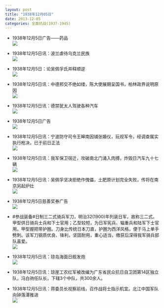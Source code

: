 ```yaml
---
layout: post
title: "1938年12月05日"
date: 2013-12-05
categories: 全面抗战(1937-1945)
---
```


<meta name="referrer" content="no-referrer" />

- 1938年12月5日广告——药品 <br/><img src="https://ww4.sinaimg.cn/large/aca367d8jw1eb98c968znj207b0hl40n.jpg" />

- 1938年12月5日讯：波兰虐待乌克兰民族 <br/><img src="https://ww2.sinaimg.cn/large/aca367d8jw1eb96ltky8vj205i0dqjso.jpg" />

- 1938年12月5日：论吴佩孚氏并释顺逆 <br/><img src="https://ww1.sinaimg.cn/large/aca367d8jw1eb94vfscpnj20cs0jdgsu.jpg" />

- 1938年12月5日讯：中德邦交不绝如缕，陈大使展期呈国书，柏林政界说明原因 <br/><img src="https://ww3.sinaimg.cn/large/aca367d8jw1eb93513tz9j20cs0memzc.jpg" />

- 1938年12月5日讯：德禁犹太人驾驶各种汽车 <br/><img src="https://ww1.sinaimg.cn/large/aca367d8jw1eb8zo3uuzbj20cs0sc0ys.jpg" />

- 1938年12月5日广告 <br/><img src="https://ww1.sinaimg.cn/large/aca367d8jw1eb8xxvpqoaj20bz0hejuj.jpg" />

- 1938年12月5日讯：宁波防守司令王皞南因铺张婚仪，玩视军令，经调查属实执行枪决，已于前日正法 <br/><img src="https://ww2.sinaimg.cn/large/aca367d8jw1eb8w79299zj20cs0ltmyt.jpg" />

- 1938年12月5日讯：我军保卫宿迁，攻破南北门涌入肉搏，炸毁日汽车九十七辆 <br/><img src="https://ww1.sinaimg.cn/large/aca367d8jw1eb8qzyfkixj20cs0h540o.jpg" />

- 1938年12月5日讯：吴佩孚坚决拒绝作傀儡，土肥原计划完全失败，传将在南京另起炉灶 <br/><img src="https://ww3.sinaimg.cn/large/aca367d8jw1eb8p9gdidij20a30bdwga.jpg" />

- 1938年12月5日慈善奖券广告 <br/><img src="https://ww2.sinaimg.cn/large/aca367d8jw1eb8nj81t5pj209n0h8jtq.jpg" />

- #参战装备#日制三二式骑兵军刀，明治32(1900)年列装日军，故称三二式。甲型供日骑兵士兵和下士官用；乙型较短，为日军宪兵、辎重兵和陆军下士官用。甲型握把带护圈。刀身比传统日本刀直，护圈为西洋风格，便于马上单手劈刺。该军刀钢质优良、锋利，坚固耐用，重心适当，缴获后深得我军骑兵部队喜爱。 <br/><img src="https://ww3.sinaimg.cn/large/aca367d8jw1eb8libbxquj20cs0tqgqn.jpg" />

- 1938年12月5日讯：琼岛海面日舰发炮 <br/><img src="https://ww1.sinaimg.cn/large/aca367d8jw1eb8k26wh07j20940bmdhm.jpg" />

- 1938年12月5日讯：琼崖工农红军被改编为广东省民众抗日自卫团第14区独立队，冯白驹任队长，下辖3个中队，共300余人。 

- 1938年12月5日讯：蒋委员长视察前线，召作战将士指示机宜。北江中国军队向钟落潭推进 <br/><img src="https://ww1.sinaimg.cn/large/aca367d8jw1eb8glart71j20cs1ry7e4.jpg" />

